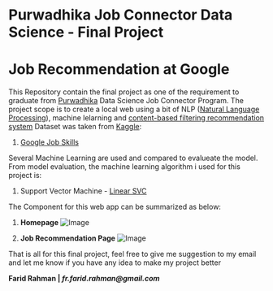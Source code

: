 # Purwadhika Job Connector Data Science - Final Project
# Job Recommendation at Google

This Repository contain the final project as one of the requirement to graduate from [Purwadhika](https://purwadhika.com/jc-data-science) Data Science Job Connector Program. The project scope is to create a local web using a bit of NLP ([Natural Language Processing](https://en.wikipedia.org/wiki/Natural_language_processing)), machine lelarning and [content-based filtering recommendation system](https://en.wikipedia.org/wiki/Recommender_system#Content-based_filtering) 
Dataset was taken from [Kaggle](https://kaggle.com):

1. [Google Job Skills](https://github.com/lindaandiyani/Final_Project)

Several Machine Learning are used and compared to evalueate the model. From model evaluation, the machine learning algorithm i used for this project is:

1. Support Vector Machine - [Linear SVC](https://scikit-learn.org/stable/modules/generated/sklearn.svm.LinearSVC.html)

The Component for this web app can be summarized as below:

1. **Homepage**
![Image](./readme/Homepage.PNG)

2. **Job Recommendation Page**
![Image](./readme/recommendation-page.PNG)

That is all for this final project, feel free to give me suggestion to my email and let me know if you have any idea to make my project better

**Farid Rahman | _fr.farid.rahman@gmail.com_**